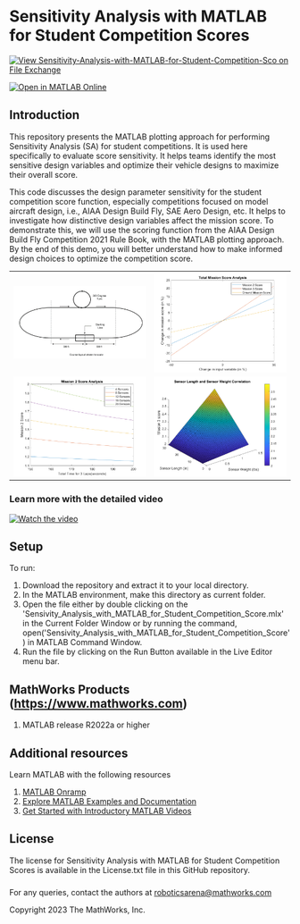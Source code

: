 # Sensitivity Analysis with MATLAB for Student Competition Scores


[![View Sensitivity-Analysis-with-MATLAB-for-Student-Competition-Sco on File Exchange](https://www.mathworks.com/matlabcentral/images/matlab-file-exchange.svg)](https://in.mathworks.com/matlabcentral/fileexchange/136384-sensitivity-analysis-with-matlab-for-student-competition-sco)

[![Open in MATLAB Online](https://www.mathworks.com/images/responsive/global/open-in-matlab-online.svg)](https://matlab.mathworks.com/open/github/v1?repo=khush1008/sensitivity-analysis-with-matlab-for-student-competition-score)
<!-- Add this icon to the README if this repo also appears on File Exchange via the "Connect to GitHub" feature --> 



## Introduction

This repository presents the MATLAB plotting approach for performing Sensitivity Analysis (SA) for student competitions. It is used here specifically to evaluate score sensitivity. It helps teams identify the most sensitive design variables and optimize their vehicle designs to maximize their overall score.

This code discusses the design parameter sensitivity for the student competition score function, especially competitions focused on model aircraft design, i.e., AIAA Design Build Fly, SAE Aero Design, etc. It helps to investigate how distinctive design variables affect the mission score. To demonstrate this, we will use the scoring function from the AIAA Design Build Fly Competition 2021 Rule Book, with the MATLAB plotting approach. By the end of this demo, you will better understand how to make informed design choices to optimize the competition score.


<table>
<tr>
<td> <img src="images/Course_Layout.png" alt="Course Layout" style="width: 250px;"/> </td>
<td> <img src="images/Total_Mission_Score_Analysis.png" alt="Total Mission Score Analysis" style="width: 250px;"/> </td>
</tr>
<tr>
<td> <img src="images/Mission_2_Score_Analysis.png" alt="Mission-2 Score Analysis" style="width: 250px;"/> </td>
<td> <img src="images/Mission_3_SensorLength_and_SensorWeight.png" alt="Mission 3: Sensor Length vs Sensor Weight" style="width: 250px;"/> </td>
</tr>
</table>


### Learn more with the detailed video

<a href="https://www.youtube.com/watch?v=yqDAxIWwTUw&t=129s">
  <img src="Images/Thumbanil.png" alt="Watch the video" width="800">
</a>

<!--- If your project includes a visualization or any images or an App please include a screenshot in this README --->

## Setup
To run: 
1. Download the repository and extract it to your local directory. 
2. In the MATLAB environment, make this directory as current folder. 
3. Open the file either by double clicking on the  'Sensivity_Analysis_with_MATLAB_for_Student_Competition_Score.mlx' in the Current Folder Window or by running  the command, open('Sensivity_Analysis_with_MATLAB_for_Student_Competition_Score')  in MATLAB Command Window.
4. Run the file by clicking on the Run Button available in the Live Editor menu bar. 


## MathWorks Products (https://www.mathworks.com)
<!--- Make sure you have a License.txt within your Repo --->
1. MATLAB release R2022a or higher


## Additional resources
Learn MATLAB with the following resources
1. [MATLAB Onramp](https://matlabacademy.mathworks.com/details/matlab-onramp/gettingstarted)
2. [Explore MATLAB Examples and Documentation](https://in.mathworks.com/help/matlab/getting-started-with-matlab.html)
3. [Get Started with Introductory MATLAB Videos](https://in.mathworks.com/videos.html#matlabgetstarted)

## License
<!--- Make sure you have a License.txt within your Repo --->

The license for Sensitivity Analysis with MATLAB for Student Competition Scores is available in the License.txt file in this GitHub repository.






### 


For any queries, contact the authors at roboticsarena@mathworks.com
<!--- Make sure you have a License.txt within your Repo --->




<!--- Make sure you have a License.txt within your Repo --->
Copyright 2023 The MathWorks, Inc.



